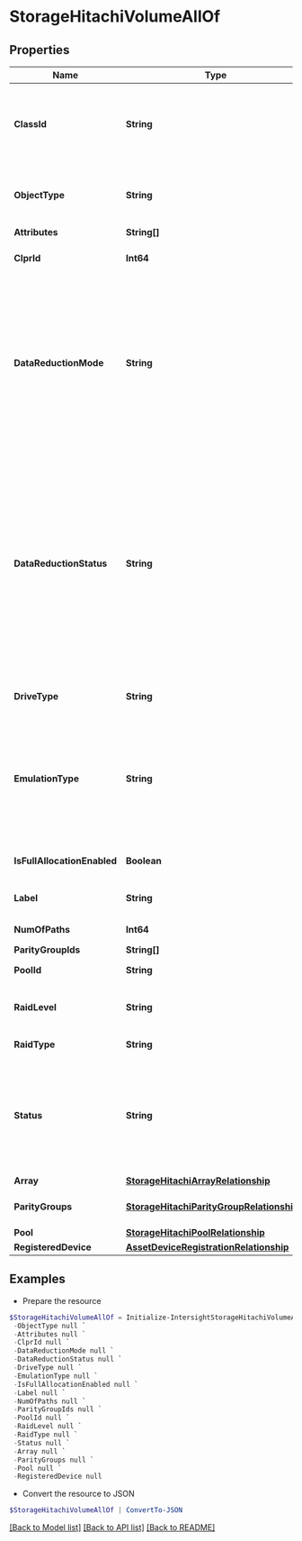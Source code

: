 # StorageHitachiVolumeAllOf
## Properties

Name | Type | Description | Notes
------------ | ------------- | ------------- | -------------
**ClassId** | **String** | The fully-qualified name of the instantiated, concrete type. This property is used as a discriminator to identify the type of the payload when marshaling and unmarshaling data. | [default to "storage.HitachiVolume"]
**ObjectType** | **String** | The fully-qualified name of the instantiated, concrete type. The value should be the same as the &#39;ClassId&#39; property. | [default to "storage.HitachiVolume"]
**Attributes** | **String[]** |  | [optional] 
**ClprId** | **Int64** | CLPR (Cache Logical Partition) number of this volume. | [optional] [readonly] 
**DataReductionMode** | **String** | Setting of the capacity saving function (dedupe and compression). * &#x60;N/A&#x60; - Not available. * &#x60;compression&#x60; - The capacity saving function (compression) is enabled. * &#x60;compression_deduplication&#x60; - The capacity saving function (compression and deduplication) is enabled. * &#x60;disabled&#x60; - The capacity saving function (compression and deduplication) is disabled. | [optional] [readonly] [default to "N/A"]
**DataReductionStatus** | **String** | Status of the capacity saving function. * &#x60;N/A&#x60; - Not available. * &#x60;ENABLED&#x60; - The capacity saving function is enabled. * &#x60;DISABLED&#x60; - The capacity saving function is disabled. * &#x60;ENABLING&#x60; - The capacity saving function is being enabled. * &#x60;REHYDRATING&#x60; - The capacity saving function is being disabled. * &#x60;DELETING&#x60; - The volumes for which the capacity saving function is enabled are being deleted. * &#x60;FAILED&#x60; - An attempt to enable the capacity saving function failed. | [optional] [readonly] [default to "N/A"]
**DriveType** | **String** | Code indicating the drive type of the drive belonging to the volume. | [optional] [readonly] 
**EmulationType** | **String** | The volume emulation type or the volume status information. * &#x60;N/A&#x60; - Not available. * &#x60;NOT DEFINED&#x60; - The volume is not implemented. * &#x60;DEFINING&#x60; - The volume is being created. * &#x60;REMOVING&#x60; - The volume is being removed. * &#x60;OPEN-V&#x60; - To be provided by Hitachi. | [optional] [readonly] [default to "N/A"]
**IsFullAllocationEnabled** | **Boolean** | Whether pages are reserved by the FullAllocation functionality. | [optional] [readonly] 
**Label** | **String** | Label of the volume, as configured in the storage array. | [optional] [readonly] 
**NumOfPaths** | **Int64** | Number of paths set for the volume. | [optional] [readonly] 
**ParityGroupIds** | **String[]** |  | [optional] 
**PoolId** | **String** | ID of the pool with which the volume is associated. | [optional] [readonly] 
**RaidLevel** | **String** | RAID level for the volume. * &#x60;N/A&#x60; - Not available. * &#x60;RAID1&#x60; - RAID1. * &#x60;RAID5&#x60; - RAID5. * &#x60;RAID6&#x60; - RAID6. | [optional] [readonly] [default to "N/A"]
**RaidType** | **String** | RAID type drive configuration. | [optional] [readonly] 
**Status** | **String** | Status information of the volume. * &#x60;N/A&#x60; - Not available. * &#x60;NML&#x60; - The volume is in normal status. * &#x60;BLK&#x60; - The volume is blocked. * &#x60;BSY&#x60; - The volume status is being changed. * &#x60;Unknown&#x60; - The volume status is unknown (not supported). | [optional] [readonly] [default to "N/A"]
**Array** | [**StorageHitachiArrayRelationship**](StorageHitachiArrayRelationship.md) |  | [optional] 
**ParityGroups** | [**StorageHitachiParityGroupRelationship[]**](StorageHitachiParityGroupRelationship.md) | An array of relationships to storageHitachiParityGroup resources. | [optional] [readonly] 
**Pool** | [**StorageHitachiPoolRelationship**](StorageHitachiPoolRelationship.md) |  | [optional] 
**RegisteredDevice** | [**AssetDeviceRegistrationRelationship**](AssetDeviceRegistrationRelationship.md) |  | [optional] 

## Examples

- Prepare the resource
```powershell
$StorageHitachiVolumeAllOf = Initialize-IntersightStorageHitachiVolumeAllOf  -ClassId null `
 -ObjectType null `
 -Attributes null `
 -ClprId null `
 -DataReductionMode null `
 -DataReductionStatus null `
 -DriveType null `
 -EmulationType null `
 -IsFullAllocationEnabled null `
 -Label null `
 -NumOfPaths null `
 -ParityGroupIds null `
 -PoolId null `
 -RaidLevel null `
 -RaidType null `
 -Status null `
 -Array null `
 -ParityGroups null `
 -Pool null `
 -RegisteredDevice null
```

- Convert the resource to JSON
```powershell
$StorageHitachiVolumeAllOf | ConvertTo-JSON
```

[[Back to Model list]](../README.md#documentation-for-models) [[Back to API list]](../README.md#documentation-for-api-endpoints) [[Back to README]](../README.md)

